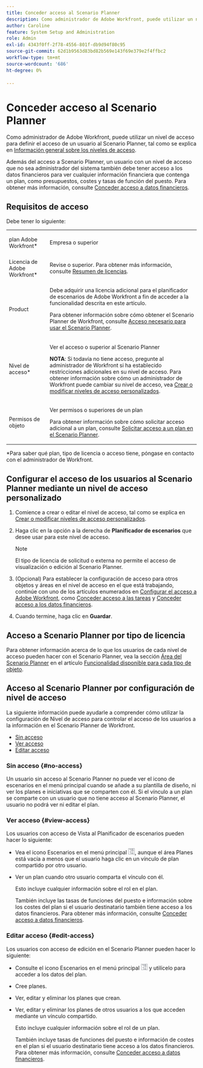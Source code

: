 ```yaml
---
title: Conceder acceso al Scenario Planner
description: Como administrador de Adobe Workfront, puede utilizar un nivel de acceso para definir el acceso de un usuario al Scenario Planner.
author: Caroline
feature: System Setup and Administration
role: Admin
exl-id: 4343f0ff-2f78-4556-801f-db9d94f80c95
source-git-commit: 62d1b9563d83bd82b569e143f69e379e2f4ffbc2
workflow-type: tm+mt
source-wordcount: '686'
ht-degree: 0%

---
```


# Conceder acceso al Scenario Planner

Como administrador de Adobe Workfront, puede utilizar un nivel de acceso para definir el acceso de un usuario al Scenario Planner, tal como se explica en [Información general sobre los niveles de acceso](../../../administration-and-setup/add-users/access-levels-and-object-permissions/access-levels-overview.md).

Además del acceso a Scenario Planner, un usuario con un nivel de acceso que no sea administrador del sistema también debe tener acceso a los datos financieros para ver cualquier información financiera que contenga un plan, como presupuestos, costes y tasas de función del puesto. Para obtener más información, consulte [Conceder acceso a datos financieros](../../../administration-and-setup/add-users/configure-and-grant-access/grant-access-financial.md).

## Requisitos de acceso

Debe tener lo siguiente:

<table style="table-layout:auto"> 
 <col> 
 <col> 
 <tbody> 
  <tr> 
   <td role="rowheader"> <p>plan Adobe Workfront*</p> </td> 
   <td>Empresa o superior</td> 
  </tr> 
  <tr> 
   <td role="rowheader">Licencia de Adobe Workfront*</td> 
   <td> <p>Revise o superior. Para obtener más información, consulte <a href="../../../administration-and-setup/add-users/access-levels-and-object-permissions/wf-licenses.md" class="MCXref xref" data-mc-variable-override="">Resumen de licencias</a>.</p> </td> 
  </tr> 
  <tr> 
   <td role="rowheader">Product</td> 
   <td> <p>Debe adquirir una licencia adicional para el planificador de escenarios de Adobe Workfront a fin de acceder a la funcionalidad descrita en este artículo.</p> <p>Para obtener información sobre cómo obtener el Scenario Planner de Workfront, consulte <a href="../../../scenario-planner/access-needed-to-use-sp.md" class="MCXref xref" data-mc-variable-override="">Acceso necesario para usar el Scenario Planner</a>. </p> </td> 
  </tr> 
  <tr> 
   <td role="rowheader">Nivel de acceso*</td> 
   <td> <p>Ver el acceso o superior al Scenario Planner</p> <p><b>NOTA</b>: Si todavía no tiene acceso, pregunte al administrador de Workfront si ha establecido restricciones adicionales en su nivel de acceso. Para obtener información sobre cómo un administrador de Workfront puede cambiar su nivel de acceso, vea <a href="../../../administration-and-setup/add-users/configure-and-grant-access/create-modify-access-levels.md" class="MCXref xref" data-mc-variable-override="">Crear o modificar niveles de acceso personalizados</a>.</p> </td> 
  </tr> 
  <tr data-mc-conditions=""> 
   <td role="rowheader"> <p>Permisos de objeto</p> </td> 
   <td> <p>Ver permisos o superiores de un plan</p> <p>Para obtener información sobre cómo solicitar acceso adicional a un plan, consulte <a href="../../../scenario-planner/request-access-to-plan.md" class="MCXref xref" data-mc-variable-override="">Solicitar acceso a un plan en el Scenario Planner</a>.</p> </td> 
  </tr> 
 </tbody> 
</table>

&#42;Para saber qué plan, tipo de licencia o acceso tiene, póngase en contacto con el administrador de Workfront.

## Configurar el acceso de los usuarios al Scenario Planner mediante un nivel de acceso personalizado

1. Comience a crear o editar el nivel de acceso, tal como se explica en [Crear o modificar niveles de acceso personalizados](../../../administration-and-setup/add-users/configure-and-grant-access/create-modify-access-levels.md).
1. Haga clic en la opción a la derecha de **Planificador de escenarios** que desee usar para este nivel de acceso.

   >[!NOTE]
   >
   >El tipo de licencia de solicitud o externa no permite el acceso de visualización o edición al Scenario Planner.

1. (Opcional) Para establecer la configuración de acceso para otros objetos y áreas en el nivel de acceso en el que está trabajando, continúe con uno de los artículos enumerados en [Configurar el acceso a Adobe Workfront](../../../administration-and-setup/add-users/configure-and-grant-access/configure-access.md), como [Conceder acceso a las tareas](../../../administration-and-setup/add-users/configure-and-grant-access/grant-access-tasks.md) y [Conceder acceso a los datos financieros](../../../administration-and-setup/add-users/configure-and-grant-access/grant-access-financial.md).
1. Cuando termine, haga clic en **Guardar**.

## Acceso a Scenario Planner por tipo de licencia

Para obtener información acerca de lo que los usuarios de cada nivel de acceso pueden hacer con el Scenario Planner, vea la sección [Área del Scenario Planner](../../../administration-and-setup/add-users/access-levels-and-object-permissions/functionality-available-for-each-object-type.md#scenario) en el artículo [Funcionalidad disponible para cada tipo de objeto](../../../administration-and-setup/add-users/access-levels-and-object-permissions/functionality-available-for-each-object-type.md).

## Acceso al Scenario Planner por configuración de nivel de acceso

La siguiente información puede ayudarle a comprender cómo utilizar la configuración de Nivel de acceso para controlar el acceso de los usuarios a la información en el Scenario Planner de Workfront.

* [Sin acceso](#no-access)
* [Ver acceso](#view-access)
* [Editar acceso](#edit-access)

### Sin acceso {#no-access}

Un usuario sin acceso al Scenario Planner no puede ver el icono de escenarios en el menú principal cuando se añade a su plantilla de diseño, ni ver los planes e iniciativas que se comparten con él. Si el vínculo a un plan se comparte con un usuario que no tiene acceso al Scenario Planner, el usuario no podrá ver ni editar el plan.

### Ver acceso {#view-access}

Los usuarios con acceso de Vista al Planificador de escenarios pueden hacer lo siguiente:

* Vea el icono Escenarios en el menú principal ![](assets/esp-icon-in-main-menu.png), aunque el área Planes está vacía a menos que el usuario haga clic en un vínculo de plan compartido por otro usuario.
* Ver un plan cuando otro usuario comparta el vínculo con él.

  Esto incluye cualquier información sobre el rol en el plan.

  También incluye las tasas de funciones del puesto e información sobre los costes del plan si el usuario destinatario también tiene acceso a los datos financieros. Para obtener más información, consulte [Conceder acceso a datos financieros](../../../administration-and-setup/add-users/configure-and-grant-access/grant-access-financial.md).

### Editar acceso {#edit-access}

Los usuarios con acceso de edición en el Scenario Planner pueden hacer lo siguiente:

* Consulte el icono Escenarios en el menú principal ![](assets/esp-icon-in-main-menu.png) y utilícelo para acceder a los datos del plan.
* Cree planes.
* Ver, editar y eliminar los planes que crean.
* Ver, editar y eliminar los planes de otros usuarios a los que acceden mediante un vínculo compartido.

  Esto incluye cualquier información sobre el rol de un plan.

  También incluye tasas de funciones del puesto e información de costes en el plan si el usuario destinatario tiene acceso a los datos financieros. Para obtener más información, consulte [Conceder acceso a datos financieros](../../../administration-and-setup/add-users/configure-and-grant-access/grant-access-financial.md).
